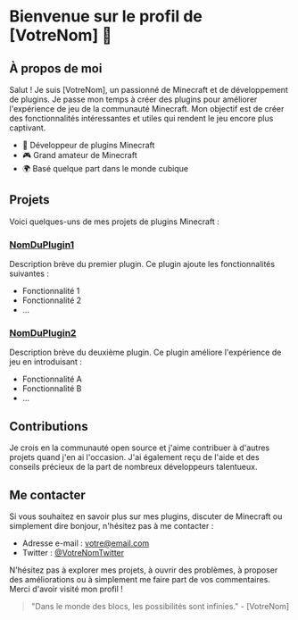# Bienvenue sur le profil de [VotreNom] 👋

## À propos de moi

Salut ! Je suis [VotreNom], un passionné de Minecraft et de développement de plugins. Je passe mon temps à créer des plugins pour améliorer l'expérience de jeu de la communauté Minecraft. Mon objectif est de créer des fonctionnalités intéressantes et utiles qui rendent le jeu encore plus captivant.

- 💼 Développeur de plugins Minecraft
- 🎮 Grand amateur de Minecraft
- 🌍 Basé quelque part dans le monde cubique

## Projets

Voici quelques-uns de mes projets de plugins Minecraft :

### [NomDuPlugin1](lien_vers_le_plugin1)
Description brève du premier plugin. Ce plugin ajoute les fonctionnalités suivantes :
- Fonctionnalité 1
- Fonctionnalité 2
- ...

### [NomDuPlugin2](lien_vers_le_plugin2)
Description brève du deuxième plugin. Ce plugin améliore l'expérience de jeu en introduisant :
- Fonctionnalité A
- Fonctionnalité B
- ...

## Contributions

Je crois en la communauté open source et j'aime contribuer à d'autres projets quand j'en ai l'occasion. J'ai également reçu de l'aide et des conseils précieux de la part de nombreux développeurs talentueux.

## Me contacter

Si vous souhaitez en savoir plus sur mes plugins, discuter de Minecraft ou simplement dire bonjour, n'hésitez pas à me contacter :
- Adresse e-mail : [votre@email.com](mailto:votre@email.com)
- Twitter : [@VotreNomTwitter](https://twitter.com/VotreNomTwitter)

N'hésitez pas à explorer mes projets, à ouvrir des problèmes, à proposer des améliorations ou à simplement me faire part de vos commentaires. Merci d'avoir visité mon profil !

> "Dans le monde des blocs, les possibilités sont infinies." - [VotreNom]
